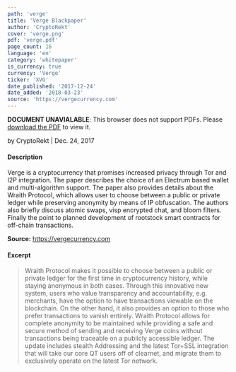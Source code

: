 ```yaml
---
path: 'verge'
title: 'Verge Blackpaper'
author: 'CryptoRekt'
cover: 'verge.png'
pdf: 'verge.pdf'
page_count: 16
language: 'en'
category: 'whitepaper'
is_currency: true
currency: 'Verge'
ticker: 'XVG'
date_published: '2017-12-24'
date_added: '2018-03-23'
source: 'https://vergecurrency.com'
---
```


<object class="pdf_embed" data="/assets/pdf/verge.pdf" type="application/pdf" width="100%" height="100%">
   <p><b>DOCUMENT UNAVIALABLE</b>: This browser does not support PDFs. Please <a href="/assets/pdf/verge.pdf">download the PDF</a> to view it.</p>
</object>

by CryptoRekt | Dec. 24, 2017

#### Description
Verge is a cryptocurrency that promises increased privacy through Tor and I2P integration. The paper describes the choice of an Electrum based wallet and multi-algorithm support. The paper also provides details about the Wraith Protocol, which allows user to choose between a public or private ledger while preserving anonymity by means of IP obfuscation. The authors also briefly discuss atomic swaps, visp encrypted chat, and bloom filters. Finally the point to planned development of rootstock smart contracts for off-chain transactions.

**Source:** https://vergecurrency.com

#### Excerpt
> Wraith Protocol makes it possible to choose between a public or private ledger for the first time in cryptocurrency history, while staying anonymous in both cases. Through this innovative new system, users who value transparency and accountability, e.g. merchants, have the option to have transactions viewable on the blockchain. On the other hand, it also provides an option to those who prefer transactions to vanish entirely. Wraith Protocol allows for complete anonymity to be maintained while providing a safe and secure method of sending and receiving Verge coins without transactions being traceable on a publicly accessible ledger. The update includes stealth Addressing and the latest Tor+SSL integration that will take our core QT users off of clearnet, and migrate them to exclusively operate on the latest Tor network.
